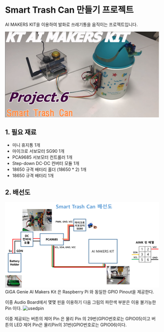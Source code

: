 # Smart Trash Can 만들기 프로젝트
AI MAKERS KIT을 이용하여 발화로 쓰레기통을 움직이는 프로젝트입니다.

![Title_image](https://github.com/make1everything1hj/code_factory/blob/master/smart_trash_can.png)
## 1. 필요 재료
* 미니 휴지통 1개
* 마이크로 서보모터 SG90 1개
* PCA9685 서보모터 컨트롤러 1개
* Step-down DC-DC 컨버터 모듈 1개
* 18650 규격 배터리 홀더 (18650 * 2) 1개
* 18650 규격 배터리 1개

## 2. 배선도
![curcuit](https://github.com/make1everything1hj/code_factory/blob/master/circuit_line2.png)
GiGA Genie AI Makers Kit 은 Raspberry Pi 와 동일한 GPIO Pinout을 제공한다.


이중 Audio Board에서 몇몇 핀을 이용하기 다음 그림의 파란색 부분은 이용 불가능한 Pin 이다. 
![usedpin](https://user-images.githubusercontent.com/16068060/42006135-02b58aaa-7ab3-11e8-94cc-da21eab6b841.png)

이중 제공되는 버튼의 제어 Pin 은 물리 Pin 의 29번(GPIO번호로는 GPIO05)이고 버튼의 LED 제어 Pin은 물리Pin의 31번(GPIO번호로는 GPIO06)이다.

